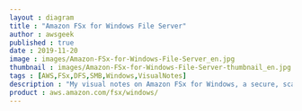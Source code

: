 ```yaml
---
layout : diagram
title : "Amazon FSx for Windows File Server"
author : awsgeek
published : true
date : 2019-11-20
image : images/Amazon-FSx-for-Windows-File-Server_en.jpg
thumbnail : images/Amazon-FSx-for-Windows-File-Server-thumbnail_en.jpg
tags : [AWS,FSx,DFS,SMB,Windows,VisualNotes]
description : "My visual notes on Amazon FSx for Windows, a secure, scalable cloud file system for your Windows workloads."
product : aws.amazon.com/fsx/windows/
---
```

